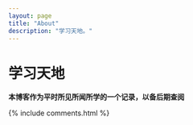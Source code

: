 ```yaml
---
layout: page
title: "About"
description: "学习天地。"
---
```


# 学习天地 #

**本博客作为平时所见所闻所学的一个记录，以备后期查阅**

{% include comments.html %}
